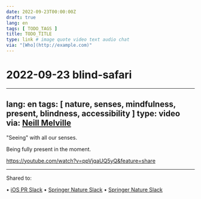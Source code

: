 ```yaml
---
date: 2022-09-23T00:00:00Z
draft: true
lang: en
tags: [ TODO_TAGS ]
title: TODO_TITLE
type: link # image quote video text audio chat
via: "[Who](http://example.com)"
---
```

# 2022-09-23 blind-safari




---
lang: en
tags: [ nature, senses, mindfulness, present, blindness, accessibility ]
type: video
via: [Neill Melville](https://equalexperts.slack.com/archives/C02QA1EC2/p1663926203381389)
---


"Seeing" with all our senses.


Being fully present in the moment.


<https://youtube.com/watch?v=ppVjqaUQ5yQ&feature=share>



---


Shared to:


• [iOS PR Slack](https://ios.slack.com/archives/C024RLKFJ/p1663959482530109)
• [Springer Nature Slack](https://springernature.slack.com/archives/C067EMYAF/p1663959503794809)
• [Springer Nature Slack](https://springernature.slack.com/archives/C9MS96R7T/p1663959552213629)


